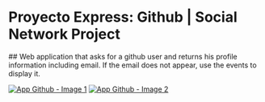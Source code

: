 # Proyecto Express: Github | Social Network Project

## Web application that asks for a github user and returns his profile information including email. If the email does not appear, use the events to display it.

[![App Github - Image 1](https://beatrizsmerino.github.io/exercises-javascript-node/class-21/documentation/images/Screenshot_1.jpg "App Github")](https://beatrizsmerino.github.io/exercises-javascript-node/)
[![App Github - Image 2](https://beatrizsmerino.github.io/exercises-javascript-node/class-21/documentation/images/Screenshot_2.jpg "App Github")](https://beatrizsmerino.github.io/exercises-javascript-node/)
